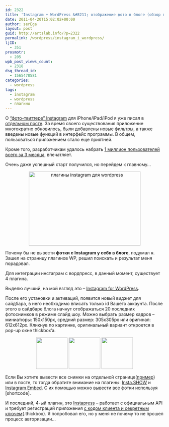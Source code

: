 ```yaml
---
id: 2322
title: 'Instagram + WordPress &#8211; отображение фото в блоге (обзор плагинов)'
date: 2011-04-20T15:02:02+00:00
author: serEga
layout: post
guid: http://artslab.info/?p=2322
permalink: /wordpress/instagram_i_wordpress/
ljID:
  - 351
prosmotr:
  - 205
wpb_post_views_count:
  - 2318
dsq_thread_id:
  - 1565478581
categories:
  - wordpress
tags:
  - instagram
  - wordpress
  - плагины
---
```

О [&#8220;фото-твиттере&#8221; Instagram](http://artslab.info/2010/10/instagram-fotoset-dlya-vladeltsev-iphone-pereklichka/) для iPhone/iPad/iPod я уже писал в [отдельном посте](http://artslab.info/2010/10/instagram-fotoset-dlya-vladeltsev-iphone-pereklichka/). За время своего существования приложение многократно обновилось, были добавлены новые фильтры, а также введены новые функций в интерфейс программы. В общем, пользоваться приложением стало еще приятней.

Кроме того, разработчикам удалось набрать [1 миллион пользователей всего за 3 месяца](http://techcrunch.com/2011/02/14/instagram-2-million/), впечатляет.

Очень даже успешный старт получился, но перейдем к главному&#8230;

<center>
  <img src="{{site.img_cdn}}/instagram_plugins_for_wordpress.jpg" alt="плагины instagram для wordpress" title="instagram_plugins_for_wordpress" width="355" height="235" class="alignnone size-full wp-image-2335" />
</center>

Почему бы не вывести **фотки с Instagram у себя в блоге**, подумал я. Зашел на страницу плагинов WP, решил поискать и результат меня порадовал.

Для интеграции инстаграм c вордпресс, в данный момент, существует 4 плагина.

Выделю лучший, на мой взгляд это &#8211; [Instagram for WordPress](http://wordpress.org/extend/plugins/instagram-for-wordpress/).

После его установки и активаций, появится новый виджет для сайдбара, в него необходимо вписать только id Вашего аккаунта. После этого в сайдбаре блога начнут отображаться 20 последних фотоснимков в режиме слайд шоу. Можно выбрать размер кадров &#8211; миниатюры: 150x150px, средний размер: 305x305px или оригинал: 612x612px. Кликнув по картинке, оригинальный вариант откроется в pop-up окне thickbox&#8217;a.

<center>
  <a href="{{site.img_cdn}}/instagram_v_bloge_primer.jpg"><img src="{{site.img_cdn}}/instagram_v_bloge_primer-100x100.jpg" alt="" title="instagram_v_bloge_primer" width="100" height="100" class="alignnone size-thumbnail wp-image-2336" /></a> <a href="{{site.img_cdn}}/instagram_wp_widget.jpg"><img src="{{site.img_cdn}}/instagram_wp_widget-100x100.jpg" alt="" title="instagram_wp_widget" width="100" height="100" class="alignnone size-thumbnail wp-image-2337" /></a> <a href="{{site.img_cdn}}/instagram_wp_whickboxt.jpg"><img src="{{site.img_cdn}}/instagram_wp_whickboxt-100x100.jpg" alt="" title="instagram_wp_whickboxt" width="100" height="100" class="alignnone size-thumbnail wp-image-2338" srcset="{{site.img_cdn}}/instagram_wp_whickboxt-100x100.jpg 100w, {{site.img_cdn}}/instagram_wp_whickboxt-297x300.jpg 297w, {{site.img_cdn}}/instagram_wp_whickboxt.jpg 669w" sizes="(max-width: 100px) 100vw, 100px" /></a>
</center>

Если Вы хотите вывести все снимки на отдельной странице([пример](http://artslab.info/instagram/)) или в посте, то тогда обратите внимание на плагины: [Insta.SHOW](http://wordpress.org/extend/plugins/instashow/) и [Instagram Embed](http://wordpress.org/extend/plugins/instagram-embed/). С их помощью можно вывести все фотки используя [shortcode].

И последний, 4-ый плагин, это [Instapress](http://wordpress.org/extend/plugins/instapress/) &#8211; работает с официальным API и требует регистраций приложения [с кодом клиента и секретным ключем]({{site.img_cdn}}/instagram_api_key.png){.thickbox}. Я попробовал его, но у меня не почему то не прошел процесс авторизации&#8230;